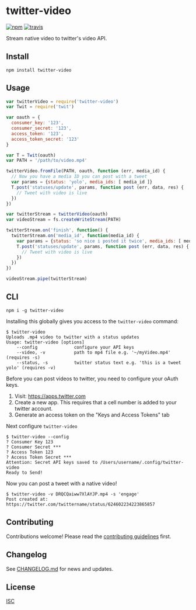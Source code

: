 # twitter-video

[![npm][npm-image]][npm-url]
[![travis][travis-image]][travis-url]

Stream native video to twitter's video API.

## Install

```
npm install twitter-video
```

## Usage

```js
var twitterVideo = require('twitter-video')
var Twit = require('twit')

var oauth = {
  consumer_key: '123',
  consumer_secret: '123',
  access_token: '123',
  access_token_secret: '123'
}

var T = Twit(oauth)
var PATH = '/path/to/video.mp4'

twitterVideo.fromFile(PATH, oauth, function (err, media_id) {
  // Now you have a media ID you can post with a tweet
  var params = {status: 'yolo', media_ids: [ media_id ]}
  T.post('statuses/update', params, function post (err, data, res) {
    // Tweet with video is live
  })
})

var twitterStream = twitterVideo(oauth)
var videoStream = fs.createWriteStream(PATH)

twitterStream.on('finish', function() {
  twitterStream.on('media_id', function(media_id) {
    var params = {status: 'so nice i posted it twice', media_ids: [ media_id ]}
    T.post('statuses/update', params, function post (err, data, res) {
      // Tweet with video is live
    })
  })
})

videoStream.pipe(twitterStream)
```

## CLI

```
npm i -g twitter-video
```

Installing this globally gives you access to the `twitter-video` command:

```
$ twitter-video
Uploads .mp4 video to twitter with a status updates
Usage: twitter-video [options]
    --config              configure your API keys
    --video, -v           path to mp4 file e.g. '~/myVideo.mp4' (requires -s)
    --status, -s          twitter status text e.g. 'this is a tweet yolo' (requires -v)

```

Before you can post videos to twitter, you need to configure your oAuth keys.

1. Visit: https://apps.twitter.com
2. Create a new app.  This requires that a cell number is added to your twitter account.
3. Generate an access token on the "Keys and Access Tokens" tab

Next configure `twitter-video`

```
$ twitter-video --config
? Consumer Key 123
? Consumer Secret ***
? Access Token 123
? Access Token Secret ***
Attention: Secret API keys saved to /Users/username/.config/twitter-video
Ready to Send!
```

Now you can post a tweet with a native video!

```
$ twitter-video -v DRQCQaiww7XlAYJP.mp4 -s 'engage'
Post created at: https://twitter.com/twittername/status/624602234223865857
```

## Contributing

Contributions welcome! Please read the [contributing guidelines](CONTRIBUTING.md) first.

## Changelog

See [CHANGELOG.md](CHANGELOG.md) for news and updates.

## License

[ISC](LICENSE.md)


[npm-image]: https://img.shields.io/npm/v/twitter-video.svg?style=flat-square
[npm-url]: https://www.npmjs.com/package/twitter-video
[travis-image]: https://img.shields.io/travis/bcomnes/twitter-video.svg?style=flat-square
[travis-url]: https://travis-ci.org/bcomnes/twitter-video
